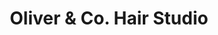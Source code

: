 ---
title: "Oliver & Co. Hair Studio"
url: /opelika/oliver-and-co-hair-studio/
shop: hairdresser
---